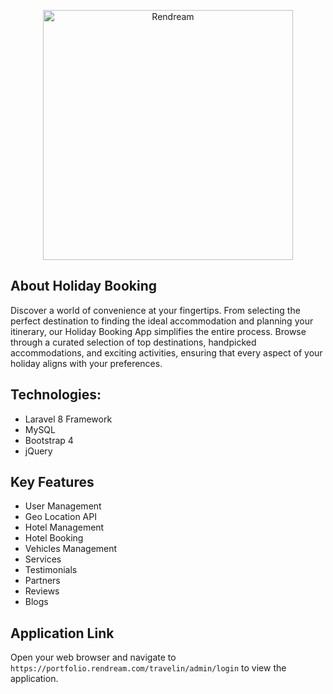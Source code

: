 <p align="center"><a href="https://rendream.com" target="_blank"><img src="https://portfolio.rendream.com/logo-lg.png" width="400" alt="Rendream"></a></p>

## About Holiday Booking

Discover a world of convenience at your fingertips. From selecting the perfect destination to finding the ideal accommodation and planning your itinerary, our Holiday Booking App simplifies the entire process. Browse through a curated selection of top destinations, handpicked accommodations, and exciting activities, ensuring that every aspect of your holiday aligns with your preferences.
## Technologies:

 - Laravel 8 Framework
 - MySQL
 - Bootstrap 4
 - jQuery
 

## Key Features

   - User Management
   - Geo Location API
   - Hotel Management
   - Hotel Booking
   - Vehicles Management
   - Services
   - Testimonials
   - Partners
   - Reviews
   - Blogs
   

## Application Link
Open your web browser and navigate to `https://portfolio.rendream.com/travelin/admin/login` to view the application.
